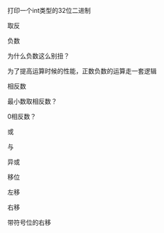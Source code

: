 打印一个int类型的32位二进制

取反



负数

为什么负数这么别扭？

为了提高运算时候的性能，正数负数的运算走一套逻辑

相反数

最小数取相反数？

0相反数？

或

与

异或



移位

左移

右移

带符号位的右移


